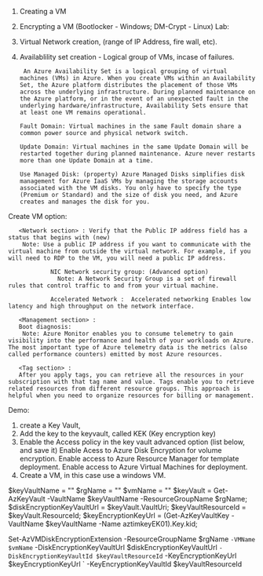 
1. Creating a VM
2. Encrypting a VM (Bootlocker - Windows; DM-Crypt - Linux)
Lab:
3. Virtual Network creation, (range of IP Address, fire wall, etc).
4. Availablility set creation - Logical group of VMs, incase of failures.
        
        An Azure Availability Set is a logical grouping of virtual machines (VMs) in Azure. When you create VMs within an Availability Set, the Azure platform distributes the placement of those VMs across the underlying infrastructure. During planned maintenance on the Azure platform, or in the event of an unexpected fault in the underlying hardware/infrastructure, Availability Sets ensure that at least one VM remains operational.
        
       Fault Domain: Virtual machines in the same Fault domain share a common power source and physical network switch.
   
       Update Domain: Virtual machines in the same Update Domain will be restarted together during planned maintenance. Azure never restarts more than one Update Domain at a time.

       Use Managed Disk: (property) Azure Managed Disks simplifies disk management for Azure IaaS VMs by managing the storage accounts associated with the VM disks. You only have to specify the type (Premium or Standard) and the size of disk you need, and Azure creates and manages the disk for you.


Create VM option:

       <Network section> : Verify that the Public IP address field has a status that begins with (new)
        Note: Use a public IP address if you want to communicate with the virtual machine from outside the virtual network. For example, if you will need to RDP to the VM, you will need a public IP address.
        
                NIC Network security group: (Advanced option)
                  Note: A Network Security Group is a set of firewall rules that control traffic to and from your virtual machine.
       
                Accelerated Network :  Accelerated networking Enables low latency and high throughput on the network interface.
        
       <Management section> :
       Boot diagnosis:  
        Note: Azure Monitor enables you to consume telemetry to gain visibility into the performance and health of your workloads on Azure. The most important type of Azure telemetry data is the metrics (also called performance counters) emitted by most Azure resources.
        
       <Tag section> : 
       After you apply tags, you can retrieve all the resources in your subscription with that tag name and value. Tags enable you to retrieve related resources from different resource groups. This approach is helpful when you need to organize resources for billing or management.
       

Demo:

1. create a Key Vault, 
2. Add the key to the keyvault, called KEK (Key encryption key)
3. Enable the Access policy in the key vault advanced option (list below, and save it)
      Enable Acess to Azure Disk Encryption for volume encryption.
      Enable access to Azure Resource Manager for template deployment. 
      Enable access to Azure Virtual Machines for deployment.
4. Create a VM, in this case use a windows VM.

$keyVaultName = "<keyvalut name>"
$rgName = "<resource group name>"
$vmName = "<vmname>"
$keyVault = Get-AzKeyVault -VaultName $keyVaultName -ResourceGroupName $rgName;
$diskEncryptionKeyVaultUrl = $keyVault.VaultUri;
$keyVaultResourceId = $keyVault.ResourceId;
$keyEncryptionKeyUrl = (Get-AzKeyVaultKey -VaultName $keyVaultName -Name aztimkeyEK01).Key.kid;

Set-AzVMDiskEncryptionExtension -ResourceGroupName $rgName `
-VMName $vmName `
-DiskEncryptionKeyVaultUrl $diskEncryptionKeyVaultUrl `
-DiskEncryptionKeyVaultId $keyVaultResourceId `
-KeyEncryptionKeyUrl $keyEncryptionKeyUrl `
-KeyEncryptionKeyVaultId $keyVaultResourceId
